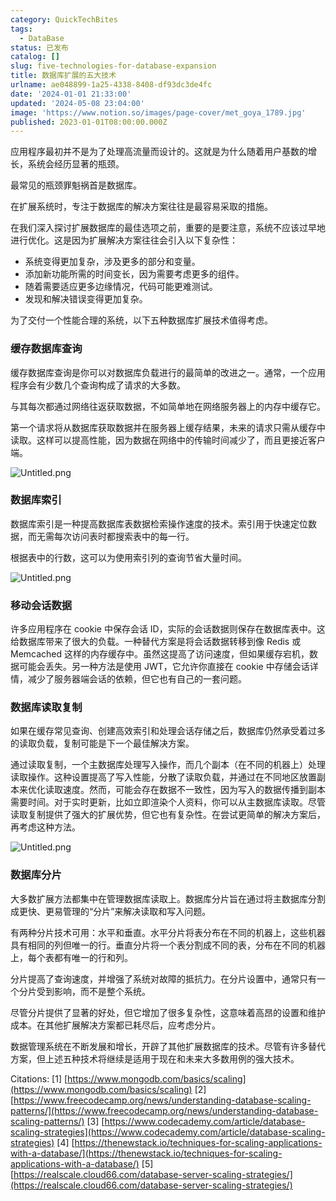 ```yaml
---
category: QuickTechBites
tags:
  - DataBase
status: 已发布
catalog: []
slug: five-technologies-for-database-expansion
title: 数据库扩展的五大技术
urlname: ae048899-1a25-4338-8408-df93dc3de4fc
date: '2024-01-01 21:33:00'
updated: '2024-05-08 23:04:00'
image: 'https://www.notion.so/images/page-cover/met_goya_1789.jpg'
published: 2023-01-01T08:00:00.000Z
---
```


应用程序最初并不是为了处理高流量而设计的。这就是为什么随着用户基数的增长，系统会经历显著的瓶颈。


最常见的瓶颈罪魁祸首是数据库。


在扩展系统时，专注于数据库的解决方案往往是最容易采取的措施。


在我们深入探讨扩展数据库的最佳选项之前，重要的是要注意，系统不应该过早地进行优化。这是因为扩展解决方案往往会引入以下复杂性：

- 系统变得更加复杂，涉及更多的部分和变量。
- 添加新功能所需的时间变长，因为需要考虑更多的组件。
- 随着需要适应更多边缘情况，代码可能更难测试。
- 发现和解决错误变得更加复杂。

为了交付一个性能合理的系统，以下五种数据库扩展技术值得考虑。


### **缓存数据库查询**


缓存数据库查询是你可以对数据库负载进行的最简单的改进之一。通常，一个应用程序会有少数几个查询构成了请求的大多数。


与其每次都通过网络往返获取数据，不如简单地在网络服务器上的内存中缓存它。


第一个请求将从数据库获取数据并在服务器上缓存结果，未来的请求只需从缓存中读取。这样可以提高性能，因为数据在网络中的传输时间减少了，而且更接近客户端。


![Untitled.png](https://prod-files-secure.s3.us-west-2.amazonaws.com/5d24fe63-e567-4804-86f9-9fdc62e13082/90ccd300-8cb4-4392-a93f-76f7d0b7f352/Untitled.png?X-Amz-Algorithm=AWS4-HMAC-SHA256&X-Amz-Content-Sha256=UNSIGNED-PAYLOAD&X-Amz-Credential=ASIAZI2LB466UEUZZO53%2F20250416%2Fus-west-2%2Fs3%2Faws4_request&X-Amz-Date=20250416T213610Z&X-Amz-Expires=3600&X-Amz-Security-Token=IQoJb3JpZ2luX2VjEMb%2F%2F%2F%2F%2F%2F%2F%2F%2F%2FwEaCXVzLXdlc3QtMiJHMEUCIGZakfHktfdS%2FKTRyXww9oh4dHd0ol4trREkPvhyC%2FOhAiEA0AyAARhQp5VSjkfwViBJCNBJq5pVHpNK9DK3TgcaoEsq%2FwMITxAAGgw2Mzc0MjMxODM4MDUiDPp1yQFM%2FxVtV9EK0yrcAx%2BEPq5oT2swl83MdTiOiJ1jicQXRQCIGZ0EGUNkEjcdM%2BlNRS0jpaf5nRslEkjov2Mwr%2FmxCpFaN1yizvK42CvVWKFoxiB2pEMXGTlY0lnZ43HKhvIsdFZYqSD6zgVoPLdWGetQWz0Ln8hlVnr6fDf%2BE5N%2BLDRzXPPPTJDoYx1hvlviw1ZaiyEBsqk42qwoL2e%2F%2Bk9SLD6ZiFWblV9rxUHIjfZy3sBuTKTnTQ6YOcR2lD%2Bhqcv01Q4FyYTeHTYZN6Zn%2BIcvsUTt%2BNoKLQplge2QEAhhxzLDuKo0iVbGbpy2nYEo%2Fw3awXHq%2BwfS93NBFPAy8RAkckZDdmrigNFtcilNgkr8Bk5ou2sd7y5h%2BI%2FWqH5cJ%2FCoVDlW7PI02KTRPfIewhu2tzk20rTYE%2BAzzdL6%2BuNBFl2KU%2BtIT3RqJcHYwrbBBfOqyhguQC3cslrk0uGLppo0NngME38mNGp8CGk7509%2FYUvZbylZOqJiOe5UFyztV%2Fuv7SHfxEmAPVDdZ9B2JSMaArsSm6CRdD7NxhDEqMN9xNphPmBJJY%2BMVppM7l3eMhRytCGFeP8iuFQK%2Bf%2Few%2BCmHxfBtPR3ARenC8MibbRCOA%2BdeZtwNV4MgW5%2BTmlM23QTcu42M3ShMLvEgMAGOqUB8kk2s7oDqNHBQrNDHZ28AluIK4mMJC%2FAsPbd%2B697j3omIYVFC8mops%2FiF7elrcssebC9vAPv7lnQ12P8IG8DmkpxJNvBnm1eG4axj%2B1bD7HKAvHnWMSekJKAev8lafrDwbbTGcfwoaNDp04lGhrtxWooTRuK7bW6iZZeBW6czyc7xHstj7Pum99gJLtYab27MWeI0moOc3u%2Bv3QRirrHpYkcMM6i&X-Amz-Signature=a7a72ea7261f55fab3d719c2b4c6f7673b446544d8f8105a06e37c5eacdd2f0c&X-Amz-SignedHeaders=host&x-id=GetObject)


### **数据库索引**


数据库索引是一种提高数据库表数据检索操作速度的技术。索引用于快速定位数据，而无需每次访问表时都搜索表中的每一行。


根据表中的行数，这可以为使用索引列的查询节省大量时间。


![Untitled.png](https://prod-files-secure.s3.us-west-2.amazonaws.com/5d24fe63-e567-4804-86f9-9fdc62e13082/d4109739-24f9-4adf-abd6-8eec0d12f3c8/Untitled.png?X-Amz-Algorithm=AWS4-HMAC-SHA256&X-Amz-Content-Sha256=UNSIGNED-PAYLOAD&X-Amz-Credential=ASIAZI2LB466UEUZZO53%2F20250416%2Fus-west-2%2Fs3%2Faws4_request&X-Amz-Date=20250416T213610Z&X-Amz-Expires=3600&X-Amz-Security-Token=IQoJb3JpZ2luX2VjEMb%2F%2F%2F%2F%2F%2F%2F%2F%2F%2FwEaCXVzLXdlc3QtMiJHMEUCIGZakfHktfdS%2FKTRyXww9oh4dHd0ol4trREkPvhyC%2FOhAiEA0AyAARhQp5VSjkfwViBJCNBJq5pVHpNK9DK3TgcaoEsq%2FwMITxAAGgw2Mzc0MjMxODM4MDUiDPp1yQFM%2FxVtV9EK0yrcAx%2BEPq5oT2swl83MdTiOiJ1jicQXRQCIGZ0EGUNkEjcdM%2BlNRS0jpaf5nRslEkjov2Mwr%2FmxCpFaN1yizvK42CvVWKFoxiB2pEMXGTlY0lnZ43HKhvIsdFZYqSD6zgVoPLdWGetQWz0Ln8hlVnr6fDf%2BE5N%2BLDRzXPPPTJDoYx1hvlviw1ZaiyEBsqk42qwoL2e%2F%2Bk9SLD6ZiFWblV9rxUHIjfZy3sBuTKTnTQ6YOcR2lD%2Bhqcv01Q4FyYTeHTYZN6Zn%2BIcvsUTt%2BNoKLQplge2QEAhhxzLDuKo0iVbGbpy2nYEo%2Fw3awXHq%2BwfS93NBFPAy8RAkckZDdmrigNFtcilNgkr8Bk5ou2sd7y5h%2BI%2FWqH5cJ%2FCoVDlW7PI02KTRPfIewhu2tzk20rTYE%2BAzzdL6%2BuNBFl2KU%2BtIT3RqJcHYwrbBBfOqyhguQC3cslrk0uGLppo0NngME38mNGp8CGk7509%2FYUvZbylZOqJiOe5UFyztV%2Fuv7SHfxEmAPVDdZ9B2JSMaArsSm6CRdD7NxhDEqMN9xNphPmBJJY%2BMVppM7l3eMhRytCGFeP8iuFQK%2Bf%2Few%2BCmHxfBtPR3ARenC8MibbRCOA%2BdeZtwNV4MgW5%2BTmlM23QTcu42M3ShMLvEgMAGOqUB8kk2s7oDqNHBQrNDHZ28AluIK4mMJC%2FAsPbd%2B697j3omIYVFC8mops%2FiF7elrcssebC9vAPv7lnQ12P8IG8DmkpxJNvBnm1eG4axj%2B1bD7HKAvHnWMSekJKAev8lafrDwbbTGcfwoaNDp04lGhrtxWooTRuK7bW6iZZeBW6czyc7xHstj7Pum99gJLtYab27MWeI0moOc3u%2Bv3QRirrHpYkcMM6i&X-Amz-Signature=aeacffa720d557cf450289d6f827dc96f7c2f123966e79580a1c9cb136f0452e&X-Amz-SignedHeaders=host&x-id=GetObject)


### **移动会话数据**


许多应用程序在 cookie 中保存会话 ID，实际的会话数据则保存在数据库表中。这给数据库带来了很大的负载。一种替代方案是将会话数据转移到像 Redis 或 Memcached 这样的内存缓存中。虽然这提高了访问速度，但如果缓存宕机，数据可能会丢失。另一种方法是使用 JWT，它允许你直接在 cookie 中存储会话详情，减少了服务器端会话的依赖，但它也有自己的一套问题。


### **数据库读取复制**


如果在缓存常见查询、创建高效索引和处理会话存储之后，数据库仍然承受着过多的读取负载，复制可能是下一个最佳解决方案。


通过读取复制，一个主数据库处理写入操作，而几个副本（在不同的机器上）处理读取操作。这种设置提高了写入性能，分散了读取负载，并通过在不同地区放置副本来优化读取速度。然而，可能会存在数据不一致性，因为写入的数据传播到副本需要时间。对于实时更新，比如立即渲染个人资料，你可以从主数据库读取。尽管读取复制提供了强大的扩展优势，但它也有复杂性。在尝试更简单的解决方案后，再考虑这种方法。


![Untitled.png](https://prod-files-secure.s3.us-west-2.amazonaws.com/5d24fe63-e567-4804-86f9-9fdc62e13082/24928cbe-8502-42c3-8c51-57b72171cc67/Untitled.png?X-Amz-Algorithm=AWS4-HMAC-SHA256&X-Amz-Content-Sha256=UNSIGNED-PAYLOAD&X-Amz-Credential=ASIAZI2LB466UEUZZO53%2F20250416%2Fus-west-2%2Fs3%2Faws4_request&X-Amz-Date=20250416T213610Z&X-Amz-Expires=3600&X-Amz-Security-Token=IQoJb3JpZ2luX2VjEMb%2F%2F%2F%2F%2F%2F%2F%2F%2F%2FwEaCXVzLXdlc3QtMiJHMEUCIGZakfHktfdS%2FKTRyXww9oh4dHd0ol4trREkPvhyC%2FOhAiEA0AyAARhQp5VSjkfwViBJCNBJq5pVHpNK9DK3TgcaoEsq%2FwMITxAAGgw2Mzc0MjMxODM4MDUiDPp1yQFM%2FxVtV9EK0yrcAx%2BEPq5oT2swl83MdTiOiJ1jicQXRQCIGZ0EGUNkEjcdM%2BlNRS0jpaf5nRslEkjov2Mwr%2FmxCpFaN1yizvK42CvVWKFoxiB2pEMXGTlY0lnZ43HKhvIsdFZYqSD6zgVoPLdWGetQWz0Ln8hlVnr6fDf%2BE5N%2BLDRzXPPPTJDoYx1hvlviw1ZaiyEBsqk42qwoL2e%2F%2Bk9SLD6ZiFWblV9rxUHIjfZy3sBuTKTnTQ6YOcR2lD%2Bhqcv01Q4FyYTeHTYZN6Zn%2BIcvsUTt%2BNoKLQplge2QEAhhxzLDuKo0iVbGbpy2nYEo%2Fw3awXHq%2BwfS93NBFPAy8RAkckZDdmrigNFtcilNgkr8Bk5ou2sd7y5h%2BI%2FWqH5cJ%2FCoVDlW7PI02KTRPfIewhu2tzk20rTYE%2BAzzdL6%2BuNBFl2KU%2BtIT3RqJcHYwrbBBfOqyhguQC3cslrk0uGLppo0NngME38mNGp8CGk7509%2FYUvZbylZOqJiOe5UFyztV%2Fuv7SHfxEmAPVDdZ9B2JSMaArsSm6CRdD7NxhDEqMN9xNphPmBJJY%2BMVppM7l3eMhRytCGFeP8iuFQK%2Bf%2Few%2BCmHxfBtPR3ARenC8MibbRCOA%2BdeZtwNV4MgW5%2BTmlM23QTcu42M3ShMLvEgMAGOqUB8kk2s7oDqNHBQrNDHZ28AluIK4mMJC%2FAsPbd%2B697j3omIYVFC8mops%2FiF7elrcssebC9vAPv7lnQ12P8IG8DmkpxJNvBnm1eG4axj%2B1bD7HKAvHnWMSekJKAev8lafrDwbbTGcfwoaNDp04lGhrtxWooTRuK7bW6iZZeBW6czyc7xHstj7Pum99gJLtYab27MWeI0moOc3u%2Bv3QRirrHpYkcMM6i&X-Amz-Signature=e5e0b639463a0b2e48a41397a10df228e2200dacd151a25ca6773ad4ff0931f9&X-Amz-SignedHeaders=host&x-id=GetObject)


### **数据库分片**


大多数扩展方法都集中在管理数据库读取上。数据库分片旨在通过将主数据库分割成更快、更易管理的“分片”来解决读取和写入问题。


有两种分片技术可用：水平和垂直。水平分片将表分布在不同的机器上，这些机器具有相同的列但唯一的行。垂直分片将一个表分割成不同的表，分布在不同的机器上，每个表都有唯一的行和列。


分片提高了查询速度，并增强了系统对故障的抵抗力。在分片设置中，通常只有一个分片受到影响，而不是整个系统。


尽管分片提供了显著的好处，但它增加了很多复杂性，这意味着高昂的设置和维护成本。在其他扩展解决方案都已耗尽后，应考虑分片。


数据管理系统在不断发展和增长，开辟了其他扩展数据库的技术。尽管有许多替代方案，但上述五种技术将继续是适用于现在和未来大多数用例的强大技术。


Citations:
[1] [https://www.mongodb.com/basics/scaling](https://www.mongodb.com/basics/scaling)
[2] [https://www.freecodecamp.org/news/understanding-database-scaling-patterns/](https://www.freecodecamp.org/news/understanding-database-scaling-patterns/)
[3] [https://www.codecademy.com/article/database-scaling-strategies](https://www.codecademy.com/article/database-scaling-strategies)
[4] [https://thenewstack.io/techniques-for-scaling-applications-with-a-database/](https://thenewstack.io/techniques-for-scaling-applications-with-a-database/)
[5] [https://realscale.cloud66.com/database-server-scaling-strategies/](https://realscale.cloud66.com/database-server-scaling-strategies/)

